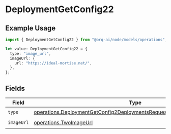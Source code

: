 # DeploymentGetConfig22

## Example Usage

```typescript
import { DeploymentGetConfig22 } from "@orq-ai/node/models/operations";

let value: DeploymentGetConfig22 = {
  type: "image_url",
  imageUrl: {
    url: "https://ideal-mortise.net/",
  },
};
```

## Fields

| Field                                                                                                                                                                | Type                                                                                                                                                                 | Required                                                                                                                                                             | Description                                                                                                                                                          |
| -------------------------------------------------------------------------------------------------------------------------------------------------------------------- | -------------------------------------------------------------------------------------------------------------------------------------------------------------------- | -------------------------------------------------------------------------------------------------------------------------------------------------------------------- | -------------------------------------------------------------------------------------------------------------------------------------------------------------------- |
| `type`                                                                                                                                                               | [operations.DeploymentGetConfig2DeploymentsRequestRequestBodyMessagesType](../../models/operations/deploymentgetconfig2deploymentsrequestrequestbodymessagestype.md) | :heavy_check_mark:                                                                                                                                                   | N/A                                                                                                                                                                  |
| `imageUrl`                                                                                                                                                           | [operations.TwoImageUrl](../../models/operations/twoimageurl.md)                                                                                                     | :heavy_check_mark:                                                                                                                                                   | N/A                                                                                                                                                                  |